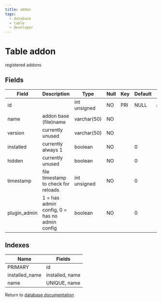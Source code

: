 ```yaml
---
title: addon
tags:
  - database
  - table
  - developer
---
```

# Table addon

registered addons

## Fields

| Field        | Description                                   | Type         | Null | Key | Default | Extra          |
| ------------ | --------------------------------------------- | ------------ | ---- | --- | ------- | -------------- |
| id           |                                               | int unsigned | NO   | PRI | NULL    | auto_increment |
| name         | addon base (file)name                         | varchar(50)  | NO   |     |         |                |
| version      | currently unused                              | varchar(50)  | NO   |     |         |                |
| installed    | currently always 1                            | boolean      | NO   |     | 0       |                |
| hidden       | currently unused                              | boolean      | NO   |     | 0       |                |
| timestamp    | file timestamp to check for reloads           | int unsigned | NO   |     | 0       |                |
| plugin_admin | 1 = has admin config, 0 = has no admin config | boolean      | NO   |     | 0       |                |

## Indexes

| Name           | Fields          |
| -------------- | --------------- |
| PRIMARY        | id              |
| installed_name | installed, name |
| name           | UNIQUE, name    |


Return to [database documentation](./index.md)

